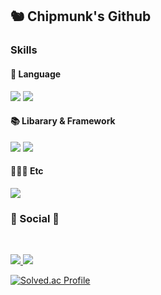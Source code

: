 <h2> 🐿 Chipmunk's Github </h2>

<h3> Skills </h3>

<h4> 🚩 Language </h4>
<p>
  <img src="https://img.shields.io/badge/Java-007396?style=flat-square&logo=Java&logoColor=white"/>
  <img src="https://img.shields.io/badge/JavaScript-F7DF1E?style=flat-square&logo=JavaScript&logoColor=black"/>
</p>


<h4> 📚 Libarary & Framework </h4>
<p>
  <img src="https://img.shields.io/badge/Spring-6DB33F?style=flat-square&amp;logo=Spring&amp;logoColor=white" />
  <img src="https://img.shields.io/badge/React-3776AB?style=flat-square&amp;logo=React&amp;logoColor=white" />
</p>

<h4> 👨‍👧‍👦 Etc </h4>
<p>
  <img src="https://img.shields.io/badge/Git-6DB33F?style=flat-square&amp;logo=Git&amp;logoColor=white" />
</p>

<h3><b>💌 Social 💌 </b></h3>
</br>
<p>
  <a href="mailto:devquokkajeong@gmail.com">
    <img src="https://img.shields.io/badge/Gmail-D14836?style=flat-square&logo=Gmail&logoColor=white&link=mailto:devquokkajeong@gmail.com"/>
  </a>
  <a href="https://chipmunk-dev.github.io/">
    <img src="http://img.shields.io/badge/Blog-20c997?style=flat-square&logo=Blog&link=https://chipmunk-dev.github.io"/>
  </a>
</p>

[![Solved.ac Profile](http://mazassumnida.wtf/api/v2/generate_badge?boj=devquokkajeong)](https://solved.ac/devquokkajeong/)

